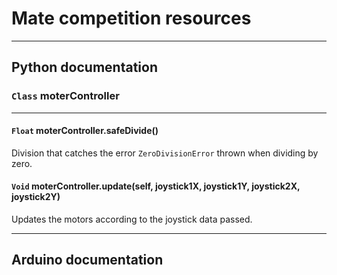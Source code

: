 # Mate competition resources

----

## Python documentation

### `Class` moterController

----

#### `Float` moterController.safeDivide()
Division that catches the error `ZeroDivisionError` thrown when dividing by zero.

#### `Void` moterController.update(self, joystick1X, joystick1Y, joystick2X, joystick2Y)
Updates the motors according to the joystick data passed.



----

## Arduino documentation
